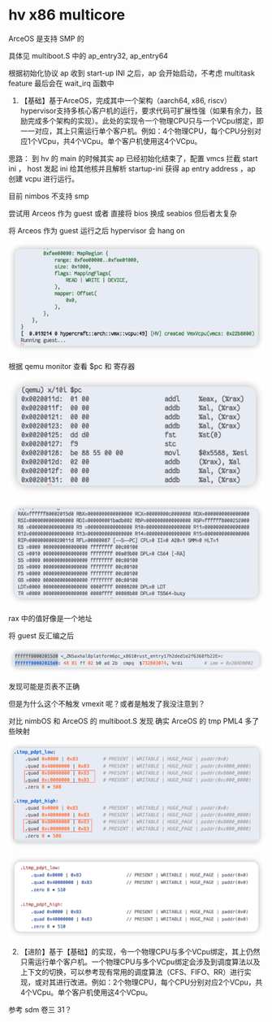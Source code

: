 # hv x86 multicore

ArceOS 是支持 SMP 的

具体见 multiboot.S 中的 ap_entry32, ap_entry64

根据初始化协议 ap 收到 start-up INI 之后，ap 会开始启动，不考虑 multitask feature 最后会在 wait_irq 函数中

1. 【基础】基于ArceOS，完成其中一个架构（aarch64, x86, riscv）hypervisor支持多核心客户机的运行，要求代码可扩展性强（如果有余力，鼓励完成多个架构的实现）。此处的实现令一个物理CPU只与一个VCpu绑定，即一一对应，其上只需运行单个客户机。例如：4个物理CPU，每个CPU分别对应1个VCpu，共4个VCpu。单个客户机使用这4个VCpu。

思路： 到 hv 的 main 的时候其实 ap 已经初始化结束了，配置 vmcs 拦截 start ini ， host 发起 ini 给其他核并且解析 startup-ini 获得 ap entry address ，ap 创建 vcpu 进行运行。

目前 nimbos 不支持 smp 

尝试用 Arceos 作为 guest 或者 直接将 bios 换成 seabios 但后者太复杂

将 Arceos 作为 guest 运行之后 hypervisor 会 hang on

![Untitled](hv%20x86%20multicore%2097ea87cf79804d9eaa384a2211c2a0d4/Untitled.png)

根据 qemu monitor 查看 $pc  和 寄存器

![Untitled](hv%20x86%20multicore%2097ea87cf79804d9eaa384a2211c2a0d4/Untitled%201.png)

![Untitled](hv%20x86%20multicore%2097ea87cf79804d9eaa384a2211c2a0d4/Untitled%202.png)

rax 中的值好像是一个地址

将 guest 反汇编之后 

![Untitled](hv%20x86%20multicore%2097ea87cf79804d9eaa384a2211c2a0d4/Untitled%203.png)

发现可能是页表不正确 

但是为什么这个不触发 vmexit 呢？或者是触发了我没注意到？

对比 nimbOS 和 ArceOS 的 multiboot.S 发现 确实 ArceOS 的 tmp PML4 多了些映射

 

![Untitled](hv%20x86%20multicore%2097ea87cf79804d9eaa384a2211c2a0d4/Untitled%204.png)

![Untitled](hv%20x86%20multicore%2097ea87cf79804d9eaa384a2211c2a0d4/Untitled%205.png)

2. 【进阶】基于【基础】的实现，令一个物理CPU与多个VCpu绑定，其上仍然只需运行单个客户机。一个物理CPU与多个VCpu绑定会涉及到调度算法以及上下文的切换，可以参考现有常用的调度算法（CFS、FIFO、RR）进行实现，或对其进行改进。例如：2个物理CPU，每个CPU分别对应2个VCpu，共4个VCpu。单个客户机使用这4个VCpu。

参考 sdm 卷三 31？